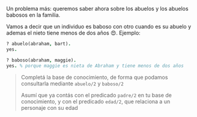 Un problema más: queremos saber ahora sobre los abuelos y los abuelos babosos en la familia. 

Vamos a decir que un individuo es baboso con otro cuando es su abuelo y ademas el nieto tiene menos de dos años :heart_eyes:. Ejemplo:

```prolog
? abuelo(abraham, bart).
yes.

? baboso(abraham, maggie).
yes. % porque maggie es nieta de Abraham y tiene menos de dos años
```

> Completá la base de conocimiento, de forma que podamos consultarla mediante `abuelo/2` y `baboso/2`
> 
> Asumí que ya contás con el predicado `padre/2` en tu base de conocimiento, y con el predicado `edad/2`, que relaciona a un personaje con su edad

